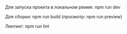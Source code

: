Для запуска проекта в локальном реиме: npm run dev
<p/>
Для сборки: npm run build (просмотр: npm run preview)
<p/>
Линтинг: npm run lint
